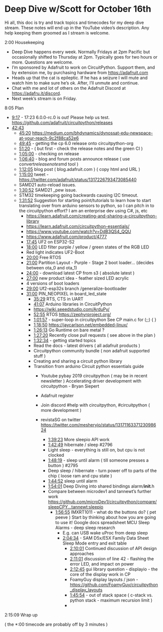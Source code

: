 # Deep Dive w/Scott for October 16th


Hi all, this doc is try and track topics and timecodes for my deep dive stream. These notes will end up in the YouTube video’s description. Any help keeping them groomed as I stream is welcome.


2:00 Housekeeping
* Deep Dive happens every week. Normally Fridays at 2pm Pacific but occasionally shifted to Thursday at 2pm. Typically goes for two hours or more. Questions are welcome.
* I’m sponsored by Adafruit to work on CircuitPython. Support them, and by extension me, by purchasing hardware from https://adafruit.com
* Heads up that the cat is epileptic. If he has a seizure I will mute and watch him to make sure he’s ok. After, I’ll unmute and continue.
* Chat with me and lot of others on the Adafruit Discord at https://adafru.it/discord.
* Next week’s stream is on Friday.


8:05 Plan
* [9:17](https://www.youtube.com/watch?v=VIDEO_2020_10_16?t=557) - 17:23 6.0.0-rc.0 is out! Please help us test.
https://github.com/adafruit/circuitpython/releases
* [42:43](https://www.youtube.com/watch?v=VIDEO_2020_10_16?t=2563)
   * [45:20](https://www.youtube.com/watch?v=VIDEO_2020_10_16?t=2720)
https://medium.com/bhdynamics/dynossat-edu-newspace-at-your-reach-9c2f88ca52e6
   * [49:45](https://www.youtube.com/watch?v=VIDEO_2020_10_16?t=2985) - getting the cp 6.0 release onto circuitpython-org
   * [51:20](https://www.youtube.com/watch?v=VIDEO_2020_10_16?t=3080) - ( but first - check the release notes and the green CI )
   * [1:05:00](https://www.youtube.com/watch?v=VIDEO_2020_10_16?t=3900) - checking on release
   * [1:06:40](https://www.youtube.com/watch?v=VIDEO_2020_10_16?t=4000) - blog and forum posts announce release
( use convert*releasenotes*md tool )
   * [1:12:05](https://www.youtube.com/watch?v=VIDEO_2020_10_16?t=4325) blog post ( blog.adafruit.com )
( copy html and URL )
   * [1:15:00](https://www.youtube.com/watch?v=VIDEO_2020_10_16?t=4500) tweet - https://twitter.com/adafruit/status/1317226793473085440
   * SAMD21 auto-reload issues.
   * [1:30:52](https://www.youtube.com/watch?v=VIDEO_2020_10_16?t=5452) SAMD21 _pew issue.
   * STM32 timekeeping going backwards causing I2C timeout.
   * [1:31:52](https://www.youtube.com/watch?v=VIDEO_2020_10_16?t=5512) Suggestion for starting point/tutorials to learn how to start translating over from arduino sensors to python, so I can pitch in to the circuitpython effort? I am an enterprise dev using C#, js, etc
      * https://learn.adafruit.com/creating-and-sharing-a-circuitpython-library
      * https://learn.adafruit.com/circuitpython-essentials/
      * https://www.youtube.com/watch?v=DdB3QS4_QQU
      * https://www.adafruit.com/product/4777
      * [17:45](https://www.youtube.com/watch?v=VIDEO_2020_10_16?t=1065) UF2 on ESP32-S2
      * [18:00](https://www.youtube.com/watch?v=VIDEO_2020_10_16?t=1080) LED filter purple / yellow / green states of the RGB LED
      * Red light indicates UF2-Boot
      * [20:00](https://www.youtube.com/watch?v=VIDEO_2020_10_16?t=1200) Free RTOS
      * [21:00](https://www.youtube.com/watch?v=VIDEO_2020_10_16?t=1260) Partition Layout -
Purple - Stage 2 boot loader… (decides between ota_0 and ota_1)
      * [24:00](https://www.youtube.com/watch?v=VIDEO_2020_10_16?t=1440) - download latest CP from s3 ( absolute latest )
      * [27:00](https://www.youtube.com/watch?v=VIDEO_2020_10_16?t=1620) new product idea - feather sized LED acrylic
      * 4 versions of boot loaders
      * [29:00](https://www.youtube.com/watch?v=VIDEO_2020_10_16?t=1740) Uf2-esp32s branch /generalize-bootloader
      * [31:00](https://www.youtube.com/watch?v=VIDEO_2020_10_16?t=1860) PIN_NEOPIXEL in board_led_state
         * [35:29](https://www.youtube.com/watch?v=VIDEO_2020_10_16?t=2129) RTS, CTS in UART
         * [41:07](https://www.youtube.com/watch?v=VIDEO_2020_10_16?t=2467) Arduino libraries in CircuitPython
         * https://wiki.seeedstudio.com/ArduPy/
         * [52:55](https://www.youtube.com/watch?v=VIDEO_2020_10_16?t=3175) RTOS
https://zephyrproject.org/
         * [1:01:57](https://www.youtube.com/watch?v=VIDEO_2020_10_16?t=3717) - super-loop in circuitpython
See CP main.c for (;;) { }
         * [1:18:50](https://www.youtube.com/watch?v=VIDEO_2020_10_16?t=4730) https://jaycarlson.net/embedded-linux/
         * [1:26:13](https://www.youtube.com/watch?v=VIDEO_2020_10_16?t=5173) Go Runtime on bare metal ?
         * [1:27:20](https://www.youtube.com/watch?v=VIDEO_2020_10_16?t=5240) Recently close pull requests ( see above in the plan )
         * [1:32:34](https://www.youtube.com/watch?v=VIDEO_2020_10_16?t=5554)  - getting started topics
         * Read the docs - latest drivers ( all adafruit products )
         * Circuitpython community bundle ( non adafruit supported stuff )
         * Creating and sharing a circuit python library
         * Transition from arduino
Circuit python essentials guide
            * Youtube  pybay 2019 circuitpython  ( may be in recent newsletter )
Accelerating driver development with circuitpython - Bryan Siepert
            * Adafruit register
            * Join discord #help with circuitpython, #circuitpython ( more development )
            * revistaSG on twitter  https://twitter.com/mesheryio/status/1317116337123098624




               * [1:39:23](https://www.youtube.com/watch?v=VIDEO_2020_10_16?t=5963) More sleepio API work
               * [1:42:49](https://www.youtube.com/watch?v=VIDEO_2020_10_16?t=6169) hibernate / sleep #2796
               * Light sleep - everything is still on, but cpu is not clocked
               * [1:48:19](https://www.youtube.com/watch?v=VIDEO_2020_10_16?t=6499) - sleep until alarm ( till someone presses a button ) #2795
               * Deep sleep / hibernate - turn power off to parts of the chip ( loose ram and cpu state )
               * [1:44:52](https://www.youtube.com/watch?v=VIDEO_2020_10_16?t=6292) sleep until alarm
               * [1:54:01](https://www.youtube.com/watch?v=VIDEO_2020_10_16?t=6841) Deep Diving into shared bindings alarm/__init__.h
               * Compare between microdev1 and tannewt’s further work
https://github.com/microDev1/circuitpython/compare/sleepCPY...tannewt:sleepio
                  * [1:56:55](https://www.youtube.com/watch?v=VIDEO_2020_10_16?t=7015) IMXRT1011 - what do the buttons do? ( pet peeve )
Start by thinking about how you are going to use it!
Google docs spreadsheet MCU Sleep Alarms - deep sleep research
                     * E.g. can USB wake uProc from deep sleep
                     * [2:04:34](https://www.youtube.com/watch?v=VIDEO_2020_10_16?t=7474) - SAM D5x/E5X Family Data Sheet
Sleep Mode entry and exit table
                        * [2:10:01](https://www.youtube.com/watch?v=VIDEO_2020_10_16?t=7801) Continued discussion of API design approaches
                        * [2:11:01](https://www.youtube.com/watch?v=VIDEO_2020_10_16?t=7861) discussion of line 42 - flashing the error LED, and impact on power
                        * [2:12:45](https://www.youtube.com/watch?v=VIDEO_2020_10_16?t=7965) gui library question - displayio - the core of the display work in CP
                        * FoamyGuy display layouts / json - https://github.com/FoamyGuy/circuitpython_display_layouts
                        * [1:45:54](https://www.youtube.com/watch?v=VIDEO_2020_10_16?t=6354) - out of stack space ( c-stack vs. python stack - maximum recursion limit )
                        *



2:15:09 Wrap up


( the *:00 timecode are probably off by 3 minutes )
